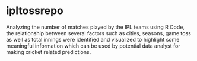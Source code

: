 # ipltossrepo
Analyzing the number of matches played by the IPL teams using R Code, the relationship between several factors such as cities, seasons, game toss as well as total innings were identified and visualized to highlight some meaningful information which can be used by potential data analyst for making cricket related predictions.
